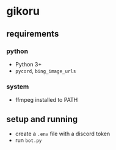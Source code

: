 # gikoru

## requirements

### python

+ Python 3+
+ `pycord`, `bing_image_urls`

### system

+ ffmpeg installed to PATH

## setup and running

+ create a `.env` file with a discord token
+ run `bot.py`
